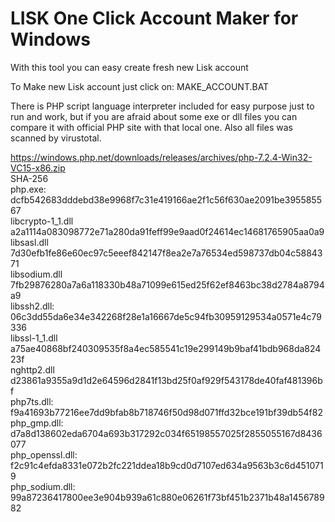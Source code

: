# LISK One Click Account Maker for Windows
With this tool you can easy create fresh new Lisk account

To Make new Lisk account just click on: MAKE_ACCOUNT.BAT

There is PHP script language interpreter included for easy purpose just to run and work,
but if you are afraid about some exe or dll files you can compare it with official
PHP site with that local one. Also all files was scanned by virustotal.

https://windows.php.net/downloads/releases/archives/php-7.2.4-Win32-VC15-x86.zip
<br>
SHA-256
<br>
php.exe:          dcfb542683dddebd38e9968f7c31e419166ae2f1c56f630ae2091be395585567<br>
libcrypto-1_1.dll a2a1114a083098772e71a280da91feff99e9aad0f24614ec14681765905aa0a9<br>
libsasl.dll       7d30efb1fe86e60ec97c5eeef842147f8ea2e7a76534ed598737db04c5884371<br>
libsodium.dll     7fb29876280a7a6a118330b48a71099e615ed25f62ef8463bc38d2784a8794a9<br>
libssh2.dll:      06c3dd55da6e34e342268f28e1a16667de5c94fb30959129534a0571e4c79336<br>
libssl-1_1.dll    a75ae40868bf240309535f8a4ec585541c19e299149b9baf41bdb968da82423f<br>
nghttp2.dll       d23861a9355a9d1d2e64596d2841f13bd25f0af929f543178de40faf481396bf<br>
php7ts.dll:	  f9a41693b77216ee7dd9bfab8b718746f50d98d071ffd32bce191bf39db54f82<br>
php_gmp.dll:	  d7a8d138602eda6704a693b317292c034f65198557025f2855055167d8436077<br>
php_openssl.dll:  f2c91c4efda8331e072b2fc221ddea18b9cd0d7107ed634a9563b3c6d4510719<br>
php_sodium.dll:	  99a87236417800ee3e904b939a61c880e06261f73bf451b2371b48a145678982<br>
